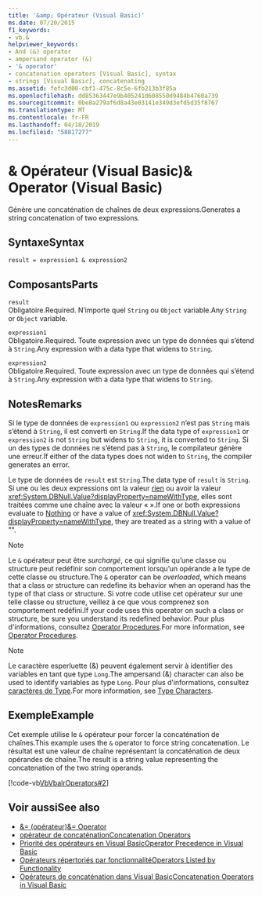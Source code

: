 ```yaml
---
title: '&amp; Opérateur (Visual Basic)'
ms.date: 07/20/2015
f1_keywords:
- vb.&
helpviewer_keywords:
- And (&) operator
- ampersand operator (&)
- '& operator'
- concatenation operators [Visual Basic], syntax
- strings [Visual Basic], concatenating
ms.assetid: fefc3d00-cbf1-475c-8c5e-6fb213b3f85a
ms.openlocfilehash: dd85363447e9b405241d608550d9484b4760a739
ms.sourcegitcommit: 0be8a279af6d8a43e03141e349d3efd5d35f8767
ms.translationtype: MT
ms.contentlocale: fr-FR
ms.lasthandoff: 04/18/2019
ms.locfileid: "58817277"
---
```

# <a name="amp-operator-visual-basic"></a><span data-ttu-id="18678-102">&amp; Opérateur (Visual Basic)</span><span class="sxs-lookup"><span data-stu-id="18678-102">&amp; Operator (Visual Basic)</span></span>
<span data-ttu-id="18678-103">Génère une concaténation de chaînes de deux expressions.</span><span class="sxs-lookup"><span data-stu-id="18678-103">Generates a string concatenation of two expressions.</span></span>  
  
## <a name="syntax"></a><span data-ttu-id="18678-104">Syntaxe</span><span class="sxs-lookup"><span data-stu-id="18678-104">Syntax</span></span>  
  
```  
result = expression1 & expression2  
```  
  
## <a name="parts"></a><span data-ttu-id="18678-105">Composants</span><span class="sxs-lookup"><span data-stu-id="18678-105">Parts</span></span>  
 `result`  
 <span data-ttu-id="18678-106">Obligatoire.</span><span class="sxs-lookup"><span data-stu-id="18678-106">Required.</span></span> <span data-ttu-id="18678-107">N’importe quel `String` ou `Object` variable.</span><span class="sxs-lookup"><span data-stu-id="18678-107">Any `String` or `Object` variable.</span></span>  
  
 `expression1`  
 <span data-ttu-id="18678-108">Obligatoire.</span><span class="sxs-lookup"><span data-stu-id="18678-108">Required.</span></span> <span data-ttu-id="18678-109">Toute expression avec un type de données qui s’étend à `String`.</span><span class="sxs-lookup"><span data-stu-id="18678-109">Any expression with a data type that widens to `String`.</span></span>  
  
 `expression2`  
 <span data-ttu-id="18678-110">Obligatoire.</span><span class="sxs-lookup"><span data-stu-id="18678-110">Required.</span></span> <span data-ttu-id="18678-111">Toute expression avec un type de données qui s’étend à `String`.</span><span class="sxs-lookup"><span data-stu-id="18678-111">Any expression with a data type that widens to `String`.</span></span>  
  
## <a name="remarks"></a><span data-ttu-id="18678-112">Notes</span><span class="sxs-lookup"><span data-stu-id="18678-112">Remarks</span></span>  
 <span data-ttu-id="18678-113">Si le type de données de `expression1` ou `expression2` n’est pas `String` mais s’étend à `String`, il est converti en `String`.</span><span class="sxs-lookup"><span data-stu-id="18678-113">If the data type of `expression1` or `expression2` is not `String` but widens to `String`, it is converted to `String`.</span></span> <span data-ttu-id="18678-114">Si un des types de données ne s’étend pas à `String`, le compilateur génère une erreur.</span><span class="sxs-lookup"><span data-stu-id="18678-114">If either of the data types does not widen to `String`, the compiler generates an error.</span></span>  
  
 <span data-ttu-id="18678-115">Le type de données de `result` est `String`.</span><span class="sxs-lookup"><span data-stu-id="18678-115">The data type of `result` is `String`.</span></span> <span data-ttu-id="18678-116">Si une ou les deux expressions ont la valeur [rien](../../../visual-basic/language-reference/nothing.md) ou avoir la valeur <xref:System.DBNull.Value?displayProperty=nameWithType>, elles sont traitées comme une chaîne avec la valeur « ».</span><span class="sxs-lookup"><span data-stu-id="18678-116">If one or both expressions evaluate to [Nothing](../../../visual-basic/language-reference/nothing.md) or have a value of <xref:System.DBNull.Value?displayProperty=nameWithType>, they are treated as a string with a value of "".</span></span>  
  
> [!NOTE]
>  <span data-ttu-id="18678-117">Le `&` opérateur peut être *surchargé*, ce qui signifie qu’une classe ou structure peut redéfinir son comportement lorsqu’un opérande a le type de cette classe ou structure.</span><span class="sxs-lookup"><span data-stu-id="18678-117">The `&` operator can be *overloaded*, which means that a class or structure can redefine its behavior when an operand has the type of that class or structure.</span></span> <span data-ttu-id="18678-118">Si votre code utilise cet opérateur sur une telle classe ou structure, veillez à ce que vous comprenez son comportement redéfini.</span><span class="sxs-lookup"><span data-stu-id="18678-118">If your code uses this operator on such a class or structure, be sure you understand its redefined behavior.</span></span> <span data-ttu-id="18678-119">Pour plus d'informations, consultez [Operator Procedures](../../../visual-basic/programming-guide/language-features/procedures/operator-procedures.md).</span><span class="sxs-lookup"><span data-stu-id="18678-119">For more information, see [Operator Procedures](../../../visual-basic/programming-guide/language-features/procedures/operator-procedures.md).</span></span>  
  
> [!NOTE]
>  <span data-ttu-id="18678-120">Le caractère esperluette (&) peuvent également servir à identifier des variables en tant que type `Long`.</span><span class="sxs-lookup"><span data-stu-id="18678-120">The ampersand (&) character can also be used to identify variables as type `Long`.</span></span> <span data-ttu-id="18678-121">Pour plus d’informations, consultez [caractères de Type](../../../visual-basic/programming-guide/language-features/data-types/type-characters.md).</span><span class="sxs-lookup"><span data-stu-id="18678-121">For more information, see [Type Characters](../../../visual-basic/programming-guide/language-features/data-types/type-characters.md).</span></span>  
  
## <a name="example"></a><span data-ttu-id="18678-122">Exemple</span><span class="sxs-lookup"><span data-stu-id="18678-122">Example</span></span>  
 <span data-ttu-id="18678-123">Cet exemple utilise le `&` opérateur pour forcer la concaténation de chaînes.</span><span class="sxs-lookup"><span data-stu-id="18678-123">This example uses the `&` operator to force string concatenation.</span></span> <span data-ttu-id="18678-124">Le résultat est une valeur de chaîne représentant la concaténation de deux opérandes de chaîne.</span><span class="sxs-lookup"><span data-stu-id="18678-124">The result is a string value representing the concatenation of the two string operands.</span></span>  
  
 [!code-vb[VbVbalrOperators#2](~/samples/snippets/visualbasic/VS_Snippets_VBCSharp/VbVbalrOperators/VB/Class1.vb#2)]  
  
## <a name="see-also"></a><span data-ttu-id="18678-125">Voir aussi</span><span class="sxs-lookup"><span data-stu-id="18678-125">See also</span></span>

- [<span data-ttu-id="18678-126">&= (opérateur)</span><span class="sxs-lookup"><span data-stu-id="18678-126">&= Operator</span></span>](../../../visual-basic/language-reference/operators/and-assignment-operator.md)
- [<span data-ttu-id="18678-127">opérateur de concaténation</span><span class="sxs-lookup"><span data-stu-id="18678-127">Concatenation Operators</span></span>](../../../visual-basic/language-reference/operators/concatenation-operators.md)
- [<span data-ttu-id="18678-128">Priorité des opérateurs en Visual Basic</span><span class="sxs-lookup"><span data-stu-id="18678-128">Operator Precedence in Visual Basic</span></span>](../../../visual-basic/language-reference/operators/operator-precedence.md)
- [<span data-ttu-id="18678-129">Opérateurs répertoriés par fonctionnalité</span><span class="sxs-lookup"><span data-stu-id="18678-129">Operators Listed by Functionality</span></span>](../../../visual-basic/language-reference/operators/operators-listed-by-functionality.md)
- [<span data-ttu-id="18678-130">Opérateurs de concaténation dans Visual Basic</span><span class="sxs-lookup"><span data-stu-id="18678-130">Concatenation Operators in Visual Basic</span></span>](../../../visual-basic/programming-guide/language-features/operators-and-expressions/concatenation-operators.md)
